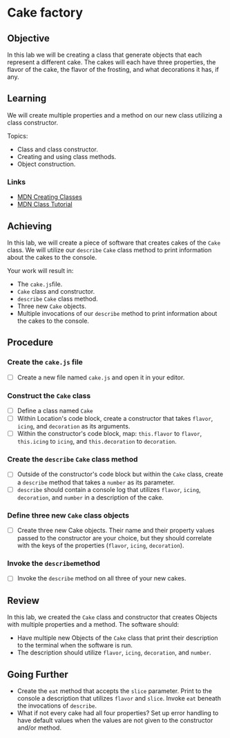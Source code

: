 # Cake factory

## Objective

In this lab we will be creating a class that generate objects that each represent a different cake. The cakes will each have three properties, the flavor of the cake, the flavor of the frosting, and what decorations it has, if any.

## Learning

We will create multiple properties and a method on our new class utilizing a class constructor.

Topics:

- Class and class constructor.
- Creating and using class methods.
- Object construction.

### Links

- [MDN Creating Classes](https://developer.mozilla.org/en-US/docs/Web/JavaScript/Reference/Classes)
- [MDN Class Tutorial](https://developer.mozilla.org/en-US/docs/Learn/JavaScript/Objects/Classes_in_JavaScript)

## Achieving

In this lab, we will create a piece of software that creates cakes of the `Cake` class. We will utilize our `describe` `Cake` class method to print information about the cakes to the console.

Your work will result in:

- The `cake.js`file.
- `Cake` class and constructor.
- `describe` `Cake` class method.
- Three new `Cake` objects.
- Multiple invocations of our `describe` method to print information about the cakes to the console.

## Procedure

### Create the `cake.js` file

- [ ] Create a new file named `cake.js` and open it in your editor.

### Construct the `Cake` class

- [ ] Define a class named `Cake`
- [ ] Within Location's code block, create a constructor that takes `flavor`, `icing`, and `decoration` as its arguments.
- [ ] Within the constructor's code block, map: `this.flavor` to `flavor`, `this.icing` to `icing`, and `this.decoration` to `decoration`.

### Create the `describe` `Cake` class method

- [ ] Outside of the constructor's code block but within the `Cake` class, create a `describe` method that takes a `number` as its parameter.
- [ ] `describe` should contain a console log that utilizes `flavor`, `icing`, `decoration`, and `number` in a description of the cake.

### Define three new `Cake` class objects

- [ ] Create three new Cake objects. Their name and their property values passed to the constructor are your choice, but they should correlate with the keys of the properties (`flavor`, `icing`, `decoration`).

### Invoke the `describe`method

- [ ] Invoke the `describe` method on all three of your new cakes.

## Review

In this lab, we created the `Cake` class and constructor that creates Objects with multiple properties and a method. The software should:

- Have multiple new Objects of the `Cake` class that print their description to the terminal when the software is run.
- The description should utilize `flavor`, `icing`, `decoration`, and `number`.

## Going Further

- Create the `eat` method that accepts the `slice` parameter. Print to the console a description that utilizes `flavor` and `slice`. Invoke `eat` beneath the invocations of `describe`.
- What if not every cake had all four properties? Set up error handling to have default values when the values are not given to the constructor and/or method.
